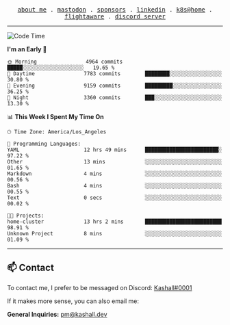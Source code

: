 <p align="center">
  <samp>
    <a href="https://jordanjones.org/">about me</a> .
    <a rel="me" href="https://mastodon.social/@kashall">mastodon</a> .
    <a href="https://github.com/sponsors/kashalls">sponsors</a> .
    <a href="https://linkedin.com/in/jordpjones">linkedin</a> .
    <a href="https://github.com/kashalls/home-cluster">k8s@home</a> .
    <a href="https://flightaware.com/adsb/stats/user/kashalls">flightaware</a> .
    <a href="https://discord.gg/ctgrp8k">discord server</a>
  </samp>
</p>

---

<!--START_SECTION:waka-->
![Code Time](http://img.shields.io/badge/Code%20Time-1%2C411%20hrs%2052%20mins-blue)

**I'm an Early 🐤** 

```text
🌞 Morning                4964 commits        █████░░░░░░░░░░░░░░░░░░░░   19.65 % 
🌆 Daytime                7783 commits        ████████░░░░░░░░░░░░░░░░░   30.80 % 
🌃 Evening                9159 commits        █████████░░░░░░░░░░░░░░░░   36.25 % 
🌙 Night                  3360 commits        ███░░░░░░░░░░░░░░░░░░░░░░   13.30 % 
```


📊 **This Week I Spent My Time On** 

```text
🕑︎ Time Zone: America/Los_Angeles

💬 Programming Languages: 
YAML                     12 hrs 49 mins      ████████████████████████░   97.22 % 
Other                    13 mins             ░░░░░░░░░░░░░░░░░░░░░░░░░   01.65 % 
Markdown                 4 mins              ░░░░░░░░░░░░░░░░░░░░░░░░░   00.56 % 
Bash                     4 mins              ░░░░░░░░░░░░░░░░░░░░░░░░░   00.55 % 
Text                     0 secs              ░░░░░░░░░░░░░░░░░░░░░░░░░   00.02 % 

🐱‍💻 Projects: 
home-cluster             13 hrs 2 mins       █████████████████████████   98.91 % 
Unknown Project          8 mins              ░░░░░░░░░░░░░░░░░░░░░░░░░   01.09 % 
```


<!--END_SECTION:waka-->

---

## 📫 Contact

To contact me, I prefer to be messaged on Discord:  [Kashall#0001](https://discord.com/users/201077739589992448)

If it makes more sense, you can also email me:

**General Inquiries:** pm@kashall.dev  
